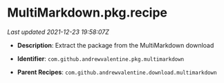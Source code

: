 # MultiMarkdown.pkg.recipe

_Last updated 2021-12-23 19:58:07Z_

- **Description**: Extract the package from the MultiMarkdown download

- **Identifier**: `com.github.andrewvalentine.pkg.multimarkdown`

- **Parent Recipes**: `com.github.andrewvalentine.download.multimarkdown`
